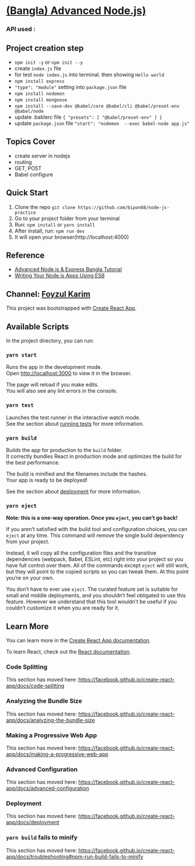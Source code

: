# [(Bangla) Advanced Node.js)](https://www.youtube.com/playlist?list=PLEYpvDF6qy8avZ212mzmQ7VPSNHDZ1CNf)

### API used :

## Project creation step

- `npm init -y` or `npm init --y`
- create `index.js` file
- for test `node index.js` into terminal. then showing `Hello world`
- `npm install express`
- `"type": "module"` setting into `package.json` file
- `npm install nodemon`
- `npm install mongoose`
- `npm install --save-dev @babel/core @babel/cli @babel/preset-env @babel/node`
- update .bablerc file `{
    "presets": [
        "@babel/preset-env"
    ]
}`
- update `package.json` file `"start": "nodemon  --exec babel-node app.js"`

## Topics Cover
- create server in nodejs
- routing
- GET, POST
- Babel configure

## Quick Start
1.  Clone the repo `git clone https://github.com/bipon68/node-js-practice`
2.  Go to your project folder from your terminal
3.  Run: `npm install` or `yarn install`
4.  After install, run: `npm run dev`
5.  It will open your browser(http://localhost:4000)

## Reference
- [Advanced Node.js & Express Bangla Tutorial](https://www.youtube.com/playlist?list=PLEYpvDF6qy8avZ212mzmQ7VPSNHDZ1CNf)
- [Writing Your Node.js Apps Using ES6](https://www.codementor.io/@iykyvic/writing-your-nodejs-apps-using-es6-6dh0edw2o)

## Channel: [Foyzul Karim](https://www.youtube.com/channel/UC7d1qGXznqzRDI6MAr4FzIQ)

This project was bootstrapped with [Create React App](https://github.com/facebook/create-react-app).

## Available Scripts

In the project directory, you can run:

### `yarn start`

Runs the app in the development mode.<br />
Open [http://localhost:3000](http://localhost:3000) to view it in the browser.

The page will reload if you make edits.<br />
You will also see any lint errors in the console.

### `yarn test`

Launches the test runner in the interactive watch mode.<br />
See the section about [running tests](https://facebook.github.io/create-react-app/docs/running-tests) for more information.

### `yarn build`

Builds the app for production to the `build` folder.<br />
It correctly bundles React in production mode and optimizes the build for the best performance.

The build is minified and the filenames include the hashes.<br />
Your app is ready to be deployed!

See the section about [deployment](https://facebook.github.io/create-react-app/docs/deployment) for more information.

### `yarn eject`

**Note: this is a one-way operation. Once you `eject`, you can’t go back!**

If you aren’t satisfied with the build tool and configuration choices, you can `eject` at any time. This command will remove the single build dependency from your project.

Instead, it will copy all the configuration files and the transitive dependencies (webpack, Babel, ESLint, etc) right into your project so you have full control over them. All of the commands except `eject` will still work, but they will point to the copied scripts so you can tweak them. At this point you’re on your own.

You don’t have to ever use `eject`. The curated feature set is suitable for small and middle deployments, and you shouldn’t feel obligated to use this feature. However we understand that this tool wouldn’t be useful if you couldn’t customize it when you are ready for it.

## Learn More

You can learn more in the [Create React App documentation](https://facebook.github.io/create-react-app/docs/getting-started).

To learn React, check out the [React documentation](https://reactjs.org/).

### Code Splitting

This section has moved here: https://facebook.github.io/create-react-app/docs/code-splitting

### Analyzing the Bundle Size

This section has moved here: https://facebook.github.io/create-react-app/docs/analyzing-the-bundle-size

### Making a Progressive Web App

This section has moved here: https://facebook.github.io/create-react-app/docs/making-a-progressive-web-app

### Advanced Configuration

This section has moved here: https://facebook.github.io/create-react-app/docs/advanced-configuration

### Deployment

This section has moved here: https://facebook.github.io/create-react-app/docs/deployment

### `yarn build` fails to minify

This section has moved here: https://facebook.github.io/create-react-app/docs/troubleshooting#npm-run-build-fails-to-minify
